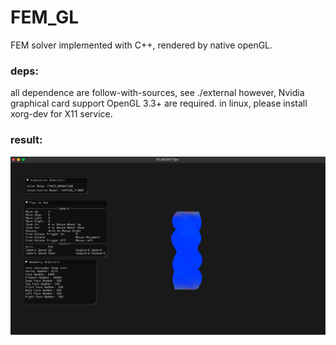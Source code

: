 # FEM_GL
FEM solver implemented with C++, rendered by native openGL.
### deps:
all dependence are follow-with-sources, see ./external 
however, Nvidia graphical card support OpenGL 3.3+ are required.
in linux, please install xorg-dev for X11 service.

### result:

![res](reference/res.png)


